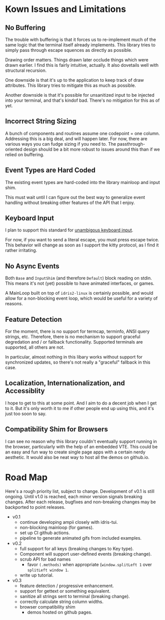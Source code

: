 # Kown Issues and Limitations

## No Buffering

The trouble with buffering is that it forces us to re-implement much
of the same logic that the terminal itself already implements. This
library tries to simply pass through escape squences as directly as
possible.

Drawing order matters. Things drawn later occlude things which were
drawn earlier. I find this is fairly intuitive, actually. It also
dovetails well with structural recursion.

One downside is that it's up to the application to keep track of draw
attributes. This library tries to mitigate this as much as possible.

Another downside is that it's possible for unsanitized input to be
injected into your terminal, and that's kindof bad. There's no
mitigation for this as of yet.

## Incorrect String Sizing

A bunch of components and routines assume one codepoint = one
column. Addressing this is a big deal, and will happen later. For now,
there are various ways you can fudge sizing if you need to. The
passthrough-oriented design should be a bit more robust to issues
around this than if we relied on buffering.

## Event Types are Hard Coded

The existing event types are hard-coded into the library mainloop and
input shim.

This must wait until I can figure out the best way to generalize event
handling without breaking other features of the API that I enjoy.

## <a name="kbd">Keyboard Input

I plan to support this standard for [unambigous keyboard
input](https://sw.kovidgoyal.net/kitty/keyboard-protocol/).

For now, if you want to send a literal escape, you must press escape
twice. This behavior will change as soon as I support the kitty
protocol, as I find it rather irritating.

## No Async Events ##

Both `Base` and `InputShim` (and therefore `Default`) block reading on
stdin. This means it's not (yet) possible to have animated interfaces,
or games.

A MainLoop built on top of `idris2-linux` is certainly possible, and
would allow for a non-blocking event loop, which would be useful for a
variety of reasons.

## Feature Detection

For the moment, there is no support for termcap, terminfo, ANSI query
strings, etc. Therefore, there is no mechanism to support graceful
degredation and / or fallback functionality. Supported terminals are
supported, all others are not.

In particular, almost nothing in this libary works without support for
synchronized updates, so there's not really a "graceful" fallback in
this case.

## Localization, Internationalization, and Accessiblity

I hope to get to this at some point. And I aim to do a decent job when
I get to it. But it's only worth it to me if other people end up using
this, and it's just too soon to say.

## Compatibility Shim for Browsers

I can see no reason why this library couldn't eventually support
running in the browser, particularly with the help of an embedded
VTE. This could be an easy and fun way to create single page apps with
a certain nerdy aesthetic. It would also be neat way to host all the
demos on github.io.

# Road Map

Here's a rough priority list, subject to change. Development of v0.1
is still ongoing. Until v1.0 is reached, each minor version signals
breaking changes. After each release, bugfixes and non-breaking
changes may be backported to point releases.

- v0.1
  - continue developing ampii closely with idris-tui.
  - non-blocking mainloop (for games).
  - set up CI github actions.
  - pipeline to generate animated gifs from included examples.
- v0.2
  - full support for all keys (breaking changes to Key type).
  - Component will support user-defined events (breaking change).
  - scrub API for bad names
	- favor `(.methods)` when appropriate (`window.splitLeft 1` over
      `splitLeft window 1`.
  - write up tutorial.
- v0.3
  - feature detection / progressive enhancement.
  - support for gettext or something equivalent.
  - sanitize all strings sent to terminal (breaking change).
  - correctly calculate string column widths.
  - browser compatibility shim
	- demos hosted on github pages.
